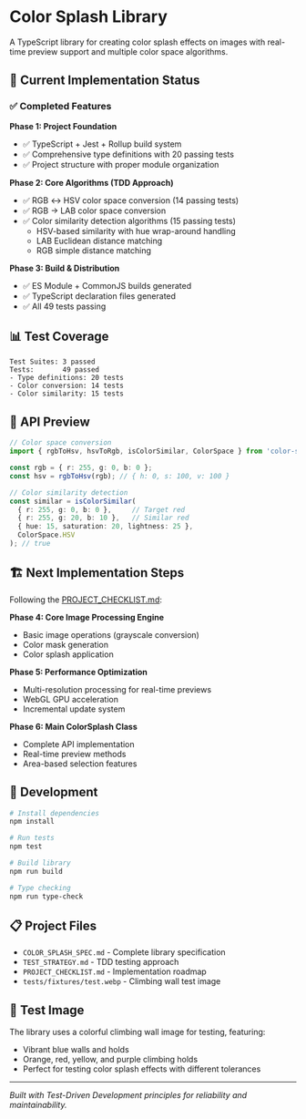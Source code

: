 # Color Splash Library

A TypeScript library for creating color splash effects on images with real-time preview support and multiple color space algorithms.

## 🚀 Current Implementation Status

### ✅ Completed Features

**Phase 1: Project Foundation**
- ✅ TypeScript + Jest + Rollup build system
- ✅ Comprehensive type definitions with 20 passing tests
- ✅ Project structure with proper module organization

**Phase 2: Core Algorithms (TDD Approach)**
- ✅ RGB ↔ HSV color space conversion (14 passing tests)
- ✅ RGB → LAB color space conversion
- ✅ Color similarity detection algorithms (15 passing tests)
  - HSV-based similarity with hue wrap-around handling
  - LAB Euclidean distance matching
  - RGB simple distance matching

**Phase 3: Build & Distribution**
- ✅ ES Module + CommonJS builds generated
- ✅ TypeScript declaration files generated
- ✅ All 49 tests passing

## 📊 Test Coverage

```
Test Suites: 3 passed
Tests:       49 passed
- Type definitions: 20 tests
- Color conversion: 14 tests
- Color similarity: 15 tests
```

## 🎯 API Preview

```typescript
// Color space conversion
import { rgbToHsv, hsvToRgb, isColorSimilar, ColorSpace } from 'color-splash';

const rgb = { r: 255, g: 0, b: 0 };
const hsv = rgbToHsv(rgb); // { h: 0, s: 100, v: 100 }

// Color similarity detection
const similar = isColorSimilar(
  { r: 255, g: 0, b: 0 },     // Target red
  { r: 255, g: 20, b: 10 },   // Similar red
  { hue: 15, saturation: 20, lightness: 25 },
  ColorSpace.HSV
); // true
```

## 🏗️ Next Implementation Steps

Following the [PROJECT_CHECKLIST.md](./PROJECT_CHECKLIST.md):

**Phase 4: Core Image Processing Engine**
- Basic image operations (grayscale conversion)
- Color mask generation
- Color splash application

**Phase 5: Performance Optimization**
- Multi-resolution processing for real-time previews
- WebGL GPU acceleration
- Incremental update system

**Phase 6: Main ColorSplash Class**
- Complete API implementation
- Real-time preview methods
- Area-based selection features

## 🧪 Development

```bash
# Install dependencies
npm install

# Run tests
npm test

# Build library
npm run build

# Type checking
npm run type-check
```

## 📋 Project Files

- `COLOR_SPLASH_SPEC.md` - Complete library specification
- `TEST_STRATEGY.md` - TDD testing approach
- `PROJECT_CHECKLIST.md` - Implementation roadmap
- `tests/fixtures/test.webp` - Climbing wall test image

## 🎨 Test Image

The library uses a colorful climbing wall image for testing, featuring:
- Vibrant blue walls and holds
- Orange, red, yellow, and purple climbing holds
- Perfect for testing color splash effects with different tolerances

---

*Built with Test-Driven Development principles for reliability and maintainability.*
